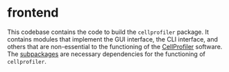 # frontend

This codebase contains the code to build the `cellprofiler` package. It contains modules that implement the GUI interface, the CLI interface, and others that are non-essential to the functioning of the [CellProfiler](cellprofiler.org) software. The [subpackages](../subpackages/) are necessary dependencies for the functioning of `cellprofiler`.
